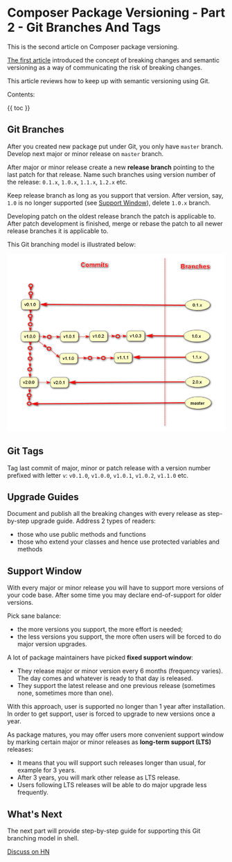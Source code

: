 # Composer Package Versioning - Part 2 - Git Branches And Tags #

This is the second article on Composer package versioning. 

[The first article](../07/composer-package-versioning-part-1-breaking-changes.html) introduced the concept of breaking changes and semantic versioning as a way of communicating the risk of breaking changes.

This article reviews how to keep up with semantic versioning using Git.

Contents:

{{ toc }}

## Git Branches ##
 
After you created new package put under Git, you only have `master` branch. Develop next major or minor release on `master` branch.

After major or minor release create a new **release branch** pointing to the last patch for that release. Name such branches using version number of the release: `0.1.x`, `1.0.x`, `1.1.x`, `1.2.x` etc. 

Keep release branch as long as you support that version. After version, say, `1.0` is no longer supported (see [Support Window](#support-window)), delete `1.0.x` branch.   

Developing patch on the oldest release branch the patch is applicable to. After patch development is finished, merge or rebase the patch to all newer release branches it is applicable to.
   
This Git branching model is illustrated below:

![Git branching model](git-branching-model.png)  

## Git Tags ##

Tag last commit of major, minor or patch release with a version number prefixed with letter `v`: `v0.1.0`, `v1.0.0`, `v1.0.1`, `v1.0.2`, `v1.1.0` etc.

## Upgrade Guides ##

Document and publish all the breaking changes with every release as step-by-step upgrade guide. Address 2 types of readers:

* those who use public methods and functions
* those who extend your classes and hence use protected variables and methods  

## Support Window ##

With every major or minor release you will have to support more versions of your code base. After some time you may declare end-of-support for older versions. 

Pick sane balance:

* the more versions you support, the more effort is needed;
* the less versions you support, the more often users will be forced to do major version upgrades.
 
A lot of package maintainers have picked **fixed support window**: 

* They release major or minor version every 6 months (frequency varies). The day comes and whatever is ready to that day is released.
* They support the latest release and one previous release (sometimes none, sometimes more than one).

With this approach, user is supported no longer than 1 year after installation. In order to get support, user is forced to upgrade to new versions once a year.

As package matures, you may offer users more convenient support window by marking certain major or minor releases as **long-term support (LTS)** releases: 

* It means that you will support such releases longer than usual, for example for 3 years.
* After 3 years, you will mark other release as LTS release.
* Users following LTS releases will be able to do major upgrade less frequently.

## What's Next ##

The next part will provide step-by-step guide for supporting this Git branching model in shell.

[Discuss on HN]()     